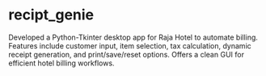 # recipt_genie
 Developed a Python-Tkinter desktop app for Raja Hotel to automate billing. Features include customer input, item selection, tax calculation, dynamic receipt generation, and print/save/reset options. Offers a clean GUI for efficient hotel billing workflows.
